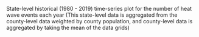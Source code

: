 State-level historical (1980 - 2019) time-series plot for the number of heat wave events each year (This state-level data is aggregated from the county-level data weighted by county population, and county-level data is aggregated by taking the mean of the data grids)
